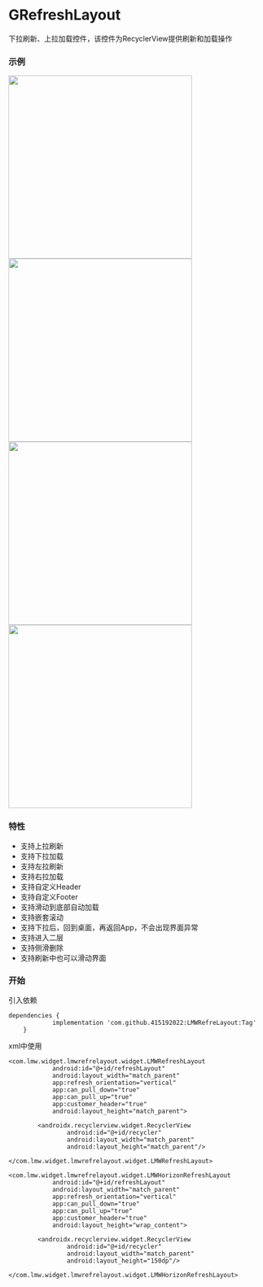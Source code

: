 # GRefreshLayout
下拉刷新、上拉加载控件，该控件为RecyclerView提供刷新和加载操作


### 示例
<img src="/imgs/demo1.gif" width="360" hegiht="120" align=center />
<img src="/imgs/demo2.gif" width="360" hegiht="120" align=center />
<img src="/imgs/demo3.gif" width="360" hegiht="120" align=center />
<img src="/imgs/demo4.gif" width="360" hegiht="120" align=center />

### 特性
- 支持上拉刷新
- 支持下拉加载
- 支持左拉刷新
- 支持右拉加载
- 支持自定义Header
- 支持自定义Footer
- 支持滑动到底部自动加载
- 支持嵌套滚动
- 支持下拉后，回到桌面，再返回App，不会出现界面异常
- 支持进入二层
- 支持侧滑删除
- 支持刷新中也可以滑动界面


### 开始
引入依赖
```
dependencies {
	        implementation 'com.github.415192022:LMWRefreLayout:Tag'
	}
```

xml中使用
```
<com.lmw.widget.lmwrefrelayout.widget.LMWRefreshLayout
            android:id="@+id/refreshLayout"
            android:layout_width="match_parent"
            app:refresh_orientation="vertical"
            app:can_pull_down="true"
            app:can_pull_up="true"
            app:customer_header="true"
            android:layout_height="match_parent">

        <androidx.recyclerview.widget.RecyclerView
                android:id="@+id/recycler"
                android:layout_width="match_parent"
                android:layout_height="match_parent"/>

</com.lmw.widget.lmwrefrelayout.widget.LMWRefreshLayout>
    
<com.lmw.widget.lmwrefrelayout.widget.LMWHorizonRefreshLayout
            android:id="@+id/refreshLayout"
            android:layout_width="match_parent"
            app:refresh_orientation="vertical"
            app:can_pull_down="true"
            app:can_pull_up="true"
            app:customer_header="true"
            android:layout_height="wrap_content">

        <androidx.recyclerview.widget.RecyclerView
                android:id="@+id/recycler"
                android:layout_width="match_parent"
                android:layout_height="150dp"/>

</com.lmw.widget.lmwrefrelayout.widget.LMWHorizonRefreshLayout>

```
